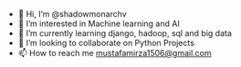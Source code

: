 - 👋 Hi, I’m @shadowmonarchv
- 👀 I’m interested in Machine learning and AI
- 🌱 I’m currently learning django, hadoop, sql and big data
- 💞️ I’m looking to collaborate on Python Projects
- 📫 How to reach me mustafamirza1506@gmail.com

<!---
shadowmonarchv/shadowmonarchv is a ✨ special ✨ repository because its `README.md` (this file) appears on your GitHub profile.
You can click the Preview link to take a look at your changes.
--->
